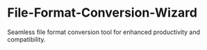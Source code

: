 # File-Format-Conversion-Wizard
Seamless file format conversion tool for enhanced productivity and compatibility.
